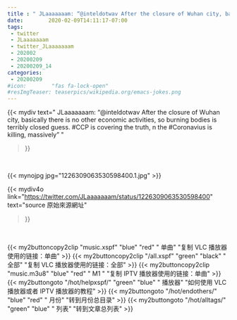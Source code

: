 ```yaml
---
title : " JLaaaaaaam: “@inteldotwav After the closure of Wuhan city, basically there is no other economic activities, so burning bodies is terribly closed guess.&#10;#CCP is covering the truth, n the #Coronavius is killing, massively”  "
date:        2020-02-09T14:11:17-07:00
tags:
 - twitter
 - JLaaaaaaam
 - twitter_JLaaaaaaam
 - 202002
 - 20200209
 - 20200209_14
categories:
 - 20200209
#icon:        "fas fa-lock-open"
#resImgTeaser: teaserpics/wikipedia.org/emacs-jokes.png
---
```


{{< mydiv text=" JLaaaaaaam: “@inteldotwav After the closure of Wuhan city, basically there is no other economic activities, so burning bodies is terribly closed guess.&#10;#CCP is covering the truth, n the #Coronavius is killing, massively”  "
>}}
<br>


 {{< mynojpg jpg="1226309063530598400.1.jpg" >}}<br> 



{{< mydiv4o link="https://twitter.com/JLaaaaaaam/status/1226309063530598400"
text="source 原始來源網址"
>}}


<br>



{{< my2buttoncopy2clip "music.xspf"        "blue"   "red"    " 单曲"  "复制 VLC 播放器使用的链接：单曲" >}} {{< my2buttoncopy2clip "/all.xspf"         "green"  "black"  " 全部"  "复制 VLC 播放器使用的链接：全部" >}} {{< my2buttoncopy2clip "music.m3u8"        "blue"   "red"    " M1 "    "复制 IPTV 播放器使用的链接：单曲" >}} {{< my2buttongoto      "/hot/helpxspf/"    "green"  "blue"   " 播放器" "如何使用 VLC 播放器或者 IPTV 播放器的教程" >}} {{< my2buttongoto      "/hot/endothers/"   "blue"   "red"    " 月份"   "转到月份总目录" >}} {{< my2buttongoto      "/hot/alltags/"     "green"  "blue"   " 列表"   "转到文章总列表" >}} 

